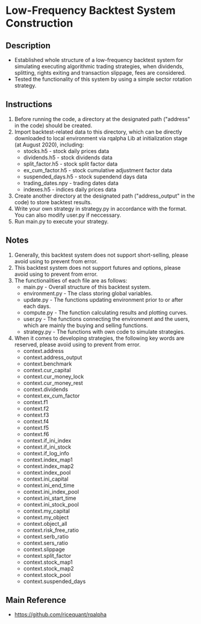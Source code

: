 # Low-Frequency Backtest System Construction

## Description
* Established whole structure of a low-frequency backtest system for simulating executing algorithmic trading strategies, when dividends, splitting, rights exiting and transaction slippage, fees are considered.
* Tested the functionality of this system by using a simple sector rotation strategy.

## Instructions
1.  Before running the code, a directory at the designated path ("address" in the code) should be created.
2.  Import backtest-related data to this directory, which can be directly downloaded to local environment via rqalpha Lib at initialization stage (at August 2020), including:
    * stocks.h5 - stock daily prices data
    * dividends.h5 - stock dividends data
    * split_factor.h5 - stock split factor data
    * ex_cum_factor.h5 - stock cumulative adjustment factor data
    * suspended_days.h5 - stock supendend days data
    * trading_dates.npy - trading dates data
    * indexes.h5 - indices daily prices data
3.  Create another directory at the designated path ("address_output" in the code) to store backtest results.
4.  Write your own strategy in strategy.py in accordance with the format. You can also modify user.py if neccessary.
5.  Run main.py to execute your strategy.

## Notes
1.  Generally, this backtest system does not support short-selling, please avoid using to prevent from error.
2.  This backtest system does not support futures and options, please avoid using to prevent from error.
3.  The functionalities of each file are as follows:
    * main.py - Overall structure of this backtest system.
    * environment.py - The class storing global variables.
    * update.py - The functions updating environment prior to or after each days.
    * compute.py - The function calculating results and plotting curves.
    * user.py - The functions connecting the environment and the users, which are mainly the buying and selling functions.
    * strategy.py - The functions with own code to simulate strategies.
4.  When it comes to developing strategies, the following key words are reserved, please avoid using to prevent from error.
    * context.address
    * context.address_output
    * context.benchmark
    * context.cur_capital
    * context.cur_money_lock
    * context.cur_money_rest
    * context.dividends
    * context.ex_cum_factor
    * context.f1
    * context.f2
    * context.f3
    * context.f4
    * context.f5
    * context.f6
    * context.if_ini_index
    * context.if_ini_stock
    * context.if_log_info
    * context.index_map1
    * context.index_map2
    * context.index_pool
    * context.ini_capital
    * context.ini_end_time
    * context.ini_index_pool
    * context.ini_start_time
    * context.ini_stock_pool
    * context.my_capital
    * context.my_object
    * context.object_all      
    * context.risk_free_ratio
    * context.serb_ratio
    * context.sers_ratio
    * context.slippage
    * context.split_factor
    * context.stock_map1
    * context.stock_map2
    * context.stock_pool
    * context.suspended_days

## Main Reference
* <a href='https://github.com/ricequant/rqalpha' target='_blank'>https://github.com/ricequant/rqalpha</a>
